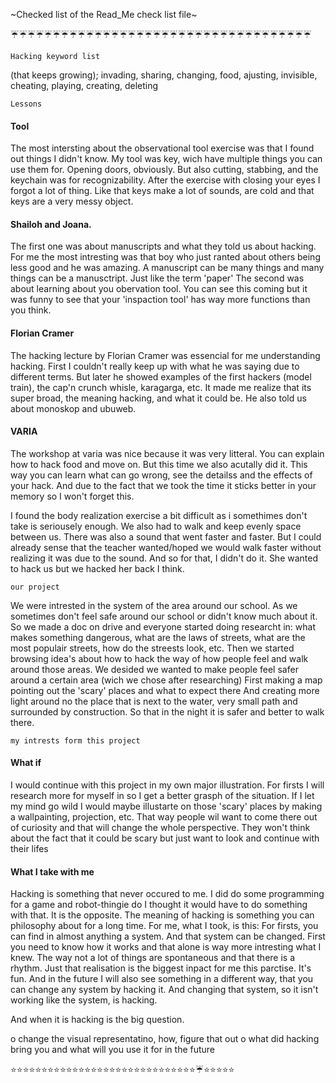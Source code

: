 ~Checked list of the Read_Me check list file~

:umbrella::umbrella::umbrella::umbrella::umbrella::umbrella::umbrella::umbrella::umbrella::umbrella::umbrella::umbrella::umbrella::umbrella::umbrella::umbrella::umbrella::umbrella::umbrella::umbrella::umbrella::umbrella::umbrella::umbrella::umbrella::umbrella::umbrella::umbrella::umbrella::umbrella::umbrella::umbrella::umbrella::umbrella::umbrella::umbrella:
	
	Hacking keyword list  
(that keeps growing); invading, sharing, changing, food, ajusting, invisible, cheating, playing, creating, deleting

	Lessons
#### Tool
The most intersting about the observational tool exercise was that I found out things I didn't know. 
My tool was key, wich have multiple things you can use them for. Opening doors, obviously. 
But also cutting, stabbing, and the keychain was for recognizability. After the exercise with closing your eyes I forgot a lot of thing.
Like that keys make a lot of sounds, are cold and that keys are a very messy object.

#### Shailoh and Joana.
The first one was about manuscripts and what they told us about hacking. 
    For me the most intresting was that boy who just ranted about others being less good and he was amazing.
    A manuscript can be many things and many things can be a manusctript. Just like the term 'paper'
The second was about learning about you obervation tool.
    You can see this coming but it was funny to see that your 'inspaction tool' has way more functions than you think. 

#### Florian Cramer
The hacking lecture by Florian Cramer was essencial for me understanding hacking. First I couldn't really keep up with what he was saying due to different terms.
But later he showed examples of the first hackers (model train), the cap'n crunch whisle, karagarga, etc. 
It made me realize that its super broad, the meaning hacking, and what it could be. He also told us about monoskop and ubuweb.

#### VARIA
The workshop at varia was nice because it was very litteral. You can explain how to hack food and move on.
But this time we also acutally did it. This way you can learn what can go wrong, see the detailss and the effects of your hack.
And due to the fact that we took the time it sticks better in your memory so I won't forget this.

I found the body realization exercise a bit difficult as i somethimes don't take is seriousely enough.
We also had to walk and keep evenly space between us. There was also a sound that went faster and faster.
But I could already sense that the teacher wanted/hoped we would walk faster without realizing it was due to the sound.
And so for that, I didn't do it. She wanted to hack us but we hacked her back I think.

	our project
	
We were intrested in the system of the area around our school.
As we sometimes don't feel safe around our school or didn't know much about it.
So we made a doc on drive and everyone started doing researcht in:
what makes something dangerous, what are the laws of streets, what are the most populair streets, how do the streests look, etc.
Then we started browsing idea's about how to hack the way of how people feel and walk around those areas. 
We desided we wanted to make people feel safer around a certain area (wich we chose after researching)
First making a map pointing out the 'scary' places and what to expect there
And creating more light around no the place that is next to the water, very small path and surrounded by construction.
So that in the night it is safer and better to walk there.


	my intrests form this project

#### What if 
I would continue with this project in my own major illustration.
For firsts I will research more for myself in so I get a better grasph of the situation.
If I let my mind go wild I would maybe illustarte on those 'scary' places by making a wallpainting, projection, etc. 
That way people wil want to come there out of curiosity and that will change the whole perspective. 
They won't think about the fact that it could be scary but just want to look and continue with their lifes

#### What I take with me
Hacking is something that never occured to me. 
I did do some programming for a game and robot-thingie do I thought it would have to do something with that. 
It is the opposite. 
The meaning of hacking is something you can philosophy about for a long time. 
For me, what I took, is this:
For firsts, you can find in almost anything a system. And that system can be changed. First you need to know how it works and that alone is way more intresting what I knew. 
The way not a lot of things are spontaneous and that there is a rhythm.
Just that realisation is the biggest inpact for me this parctise. It's fun. And in the future I will also see something in a different way, that you can change any system by hacking it. 
And changing that system, so it isn't working like the system, is hacking.

And when it is hacking is the big question.

o change the visual representatino, how, figure that out
o what did hacking bring you and what will you use it for in the future

:star::star::star::star::star::star::star::star::star::star::star::star::star::star::star::star::star::star::star::star::star::star::star::star::star::star::star::star::star::star::umbrella::star::star::star::star::star:
